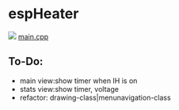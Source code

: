 # espHeater

![](https://img.shields.io/badge/++-informational?style=flat&logo=C&logoColor=white&color=informational) [main.cpp](src/main.cpp)

## To-Do:

- main view:show timer when IH is on
- stats view:show timer, voltage
- refactor: drawing-class|menunavigation-class
